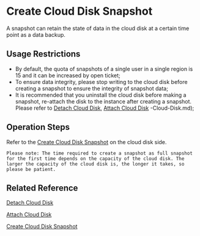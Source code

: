 # Create Cloud Disk Snapshot

A snapshot can retain the state of data in the cloud disk at a certain time point as a data backup.
## Usage Restrictions

* By default, the quota of snapshots of a single user in a single region is 15 and it can be increased by open ticket;
* To ensure data integrity, please stop writing to the cloud disk before creating a snapshot to ensure the integrity of snapshot data;
* It is recommended that you uninstall the cloud disk before making a snapshot, re-attach the disk to the instance after creating a snapshot. Please refer to [Detach Cloud Disk](Detach-Cloud-Disk.md), [Attach Cloud Disk](Attach) -Cloud-Disk.md);

## Operation Steps
Refer to the [Create Cloud Disk Snapshot]() on the cloud disk side.
 	
 	Please note: The time required to create a snapshot as full snapshot for the first time depends on the capacity of the cloud disk. The larger the capacity of the cloud disk is, the longer it takes, so please be patient.
 	
 	
## Related Reference

[Detach Cloud Disk](Detach-Cloud-Disk.md)

[Attach Cloud Disk](Attach-Cloud-Disk.md)

[Create Cloud Disk Snapshot]()